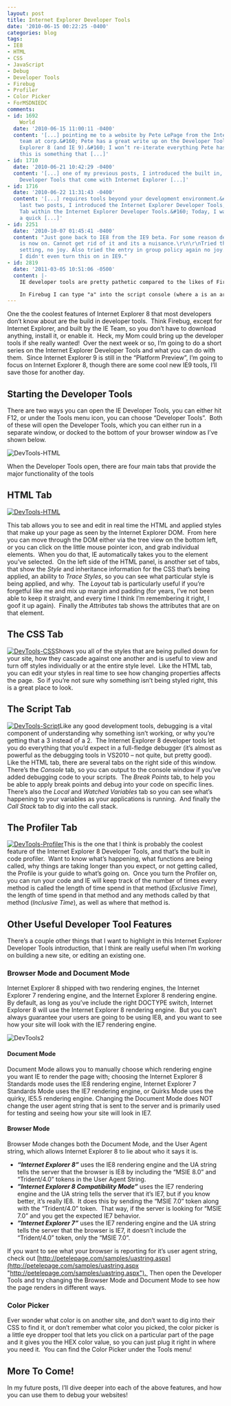 ```yaml
---
layout: post
title: Internet Explorer Developer Tools
date: '2010-06-15 00:22:25 -0400'
categories: blog
tags:
- IE8
- HTML
- CSS
- JavaScript
- Debug
- Developer Tools
- Firebug
- Profiler
- Color Picker
- ForMSDNIEDC
comments:
- id: 1692
    World
  date: '2010-06-15 11:00:11 -0400'
  content: '[...] pointing me to a website by Pete LePage from the Internet Explorer
    team at corp.&#160; Pete has a great write up on the Developer Tools within Internet
    Explorer 8 (and IE 9).&#160; I won’t re-iterate everything Pete has written, but
    this is something that [...]'
- id: 1710
  date: '2010-06-21 10:42:29 -0400'
  content: '[...] one of my previous posts, I introduced the built in, Internet Explorer
    Developer Tools that come with Internet Explorer [...]'
- id: 1716
  date: '2010-06-22 11:31:43 -0400'
  content: '[...] requires tools beyond your development environment.&#160; In my
    last two posts, I introduced the Internet Explorer Developer Tools, and the HTML
    Tab within the Internet Explorer Developer Tools.&#160; Today, I want to take
    a quick [...]'
- id: 2251
  date: '2010-10-07 01:45:41 -0400'
  content: "Just gone back to IE8 from the IE9 beta. For some reason developer tools
    is now on. Cannot get rid of it and its a nuisance.\r\n\r\nTried the regedit 'Disabled'
    setting, no joy. Also tried the entry in group policy again no joy. Any ideas?
    I didn't even turn this on in IE9."
- id: 2819
  date: '2011-03-05 10:51:06 -0500'
  content: |-
    IE developer tools are pretty pathetic compared to the likes of Firebug. The most annoying thing is seeing messages like "object does not have this method on line 23847634". Eh, the page only has a few hundred lines, what kind of message is that?

    In Firebug I can type "a" into the script console (where a is an array) and not only see the contents of the array but all the DOM methods I can call on it. In IE toolbar all I see is a useless "{...}". Absolutely pointless.
---
```


One the the coolest features of Internet Explorer 8 that most developers don’t know about are the build in developer tools.  Think Firebug, except for Internet Explorer, and built by the IE Team, so you don’t have to download anything, install it, or enable it.  Heck, my Mom could bring up the developer tools if she really wanted!  Over the next week or so, I’m going to do a short series on the Internet Explorer Developer Tools and what you can do with them.  Since Internet Explorer 9 is still in the “Platform Preview”, I’m going to focus on Internet Explorer 8, though there are some cool new IE9 tools, I’ll save those for another day.

## Starting the Developer Tools

There are two ways you can open the IE Developer Tools, you can either hit F12, or under the Tools menu icon, you can choose “Developer Tools”.  Both of these will open the Developer Tools, which you can either run in a separate window, or docked to the bottom of your browser window as I’ve shown below.

![DevTools-HTML](/assets/DevToolsHTML.jpg "DevTools-HTML")

When the Developer Tools open, there are four main tabs that provide the major functionality of the tools

## HTML Tab

[![DevTools-HTML](/assets/DevToolsHTML_thumb.jpg "DevTools-HTML")](/assets/DevToolsHTML1.jpg)

This tab allows you to see and edit in real time the HTML and applied styles that make up your page as seen by the Internet Explorer DOM.  From here you can move through the DOM either via the tree view on the bottom left, or you can click on the little mouse pointer icon, and grab individual elements.  When you do that, IE automatically takes you to the element you’ve selected.  On the left side of the HTML panel, is another set of tabs, that show the _Style_ and inheritance information for the CSS that’s being applied, an ability to _Trace Styles_, so you can see what particular style is being applied, and why.  The _Layout_ tab is particularly useful if you’re forgetful like me and mix up margin and padding (for years, I’ve not been able to keep it straight, and every time I think I’m remembering it right, I goof it up again).  Finally the _Attributes_ tab shows the attributes that are on that element.

## The CSS Tab

[![DevTools-CSS](/assets/DevToolsCSS_thumb.jpg "DevTools-CSS")](/assets/DevToolsCSS.jpg)Shows you all of the styles that are being pulled down for your site, how they cascade against one another and is useful to view and turn off styles individually or at the entire style level.  Like the HTML tab, you can edit your styles in real time to see how changing properties affects the page.  So if you’re not sure why something isn’t being styled right, this is a great place to look.

## The Script Tab

[![DevTools-Script](/assets/DevToolsScript_thumb.jpg "DevTools-Script")](/assets/DevToolsScript.jpg)Like any good development tools, debugging is a vital component of understanding why something isn’t working, or why you’re getting that a 3 instead of a 2.  The Internet Explorer 8 developer tools let you do everything that you’d expect in a full-fledge debugger (it’s almost as powerful as the debugging tools in VS2010 – not quite, but pretty good).  Like the HTML tab, there are several tabs on the right side of this window.  There’s the _Console_ tab, so you can output to the console window if you’ve added debugging code to your scripts.  The _Break Points_ tab, to help you be able to apply break points and debug into your code on specific lines.  There’s also the _Local_ and _Watched Variables_ tab so you can see what’s happening to your variables as your applications is running.  And finally the _Call Stack_ tab to dig into the call stack.

## The Profiler Tab

[![DevTools-Profiler](/assets/DevToolsProfiler_thumb.jpg "DevTools-Profiler")](/assets/DevToolsProfiler.jpg)This is the one that I think is probably the coolest feature of the Internet Explorer 8 Developer Tools, and that’s the built in code profiler.  Want to know what’s happening, what functions are being called, why things are taking longer than you expect, or not getting called, the Profile is your guide to what’s going on.  Once you turn the Profiler on, you can run your code and IE will keep track of the number of times every method is called the length of time spend in that method (_Exclusive Time_), the length of time spend in that method and any methods called by that method (_Inclusive Time_), as well as where that method is.

## Other Useful Developer Tool Features

There’s a couple other things that I want to highlight in this Internet Explorer Developer Tools introduction, that I think are really useful when I’m working on building a new site, or editing an existing one.

### Browser Mode and Document Mode

Internet Explorer 8 shipped with two rendering engines, the Internet Explorer 7 rendering engine, and the Internet Explorer 8 rendering engine.  By default, as long as you’ve include the right DOCTYPE switch, Internet Explorer 8 will use the Internet Explorer 8 rendering engine.  But you can’t always guarantee your users are going to be using IE8, and you want to see how your site will look with the IE7 rendering engine.

![DevTools2](/assets/DevTools2.jpg "DevTools2")

#### Document Mode

Document Mode allows you to manually choose which rendering engine you want IE to render the page with; choosing the Internet Explorer 8 Standards mode uses the IE8 rendering engine, Internet Explorer 7 Standards Mode uses the IE7 rendering engine, or Quirks Mode uses the quirky, IE5.5 rendering engine. Changing the Document Mode does NOT change the user agent string that is sent to the server and is primarily used for testing and seeing how your site will look in IE7.

#### Browser Mode

Browser Mode changes both the Document Mode, and the User Agent string, which allows Internet Explorer 8 to lie about who it says it is.

*   _**“Internet Explorer 8”**_ uses the IE8 rendering engine and the UA string tells the server that the browser is IE8 by including the “MSIE 8.0” and “Trident/4.0” tokens in the User Agent String.
*   **_”Internet Explorer 8 Compatibility Mode”_** uses the IE7 rendering engine and the UA string tells the server that it’s IE7, but if you know better, it’s really IE8.  It does this by sending the “MSIE 7.0” token along with the “Trident/4.0” token.  That way, if the server is looking for “MSIE 7.0” and you get the expected IE7 behavior.
*   **_”Internet Explorer 7”_** uses the IE7 rendering engine and the UA string tells the server that the browser is IE7, it doesn’t include the “Trident/4.0” token, only the “MSIE 7.0”.

If you want to see what your browser is reporting for it’s user agent string, check out [http://petelepage.com/samples/uastring.aspx](http://petelepage.com/samples/uastring.aspx "http://petelepage.com/samples/uastring.aspx").  Then open the Developer Tools and try changing the Browser Mode and Document Mode to see how the page renders in different ways.

### Color Picker

Ever wonder what color is on another site, and don’t want to dig into their CSS to find it, or don’t remember what color you picked, the color picker is a little eye dropper tool that lets you click on a particular part of the page and it gives you the HEX color value, so you can just plug it right in where you need it.  You can find the Color Picker under the Tools menu!

## More To Come!

In my future posts, I’ll dive deeper into each of the above features, and how you can use them to debug your websites!